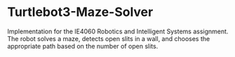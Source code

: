 # Turtlebot3-Maze-Solver
 Implementation for the IE4060 Robotics and Intelligent Systems assignment. The robot solves a maze, detects open slits in a wall, and chooses the appropriate path based on the number of open slits.
